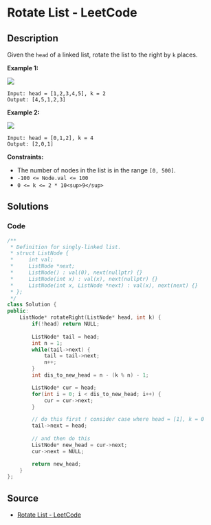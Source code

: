 # Rotate List - LeetCode

## Description

Given the `head` of a linked list, rotate the list to the right by `k` places.

**Example 1:**

![](https://assets.leetcode.com/uploads/2020/11/13/rotate1.jpg)

```
Input: head = [1,2,3,4,5], k = 2
Output: [4,5,1,2,3]

```

**Example 2:**

![](https://assets.leetcode.com/uploads/2020/11/13/roate2.jpg)

```
Input: head = [0,1,2], k = 4
Output: [2,0,1]

```

**Constraints:**

-   The number of nodes in the list is in the range `[0, 500]`.
-   `-100 <= Node.val <= 100`
-   `0 <= k <= 2 * 10<sup>9</sup>`

## Solutions 

### Code

```cpp
/**
 * Definition for singly-linked list.
 * struct ListNode {
 *     int val;
 *     ListNode *next;
 *     ListNode() : val(0), next(nullptr) {}
 *     ListNode(int x) : val(x), next(nullptr) {}
 *     ListNode(int x, ListNode *next) : val(x), next(next) {}
 * };
 */
class Solution {
public:
    ListNode* rotateRight(ListNode* head, int k) {
        if(!head) return NULL;
        
        ListNode* tail = head;
        int n = 1;
        while(tail->next) {
            tail = tail->next;
            n++;
        }
        int dis_to_new_head = n - (k % n) - 1;

        ListNode* cur = head;
        for(int i = 0; i < dis_to_new_head; i++) {
            cur = cur->next;
        }

        // do this first ! consider case where head = [1], k = 0
        tail->next = head;
        
        // and then do this
        ListNode* new_head = cur->next;
        cur->next = NULL;

        return new_head;
    }
};
```

## Source
- [Rotate List - LeetCode](https://leetcode.com/problems/rotate-list/description/)